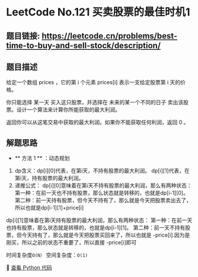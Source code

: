 # LeetCode No.121 买卖股票的最佳时机1

## 题目链接: https://leetcode.cn/problems/best-time-to-buy-and-sell-stock/description/

## 题目描述
给定一个数组 prices ，它的第 i 个元素 prices[i] 表示一支给定股票第 i 天的价格。

你只能选择 某一天 买入这只股票，并选择在 未来的某一个不同的日子 卖出该股票。设计一个算法来计算你所能获取的最大利润。

返回你可以从这笔交易中获取的最大利润。如果你不能获取任何利润，返回 0 。

## 解题思路
- ** 方法 1 ** ：动态规划
1. dp含义：dp[i][0]代表，在第i天，不持有股票的最大利润。
dp[i][1]代表，在第i天，持有股票的最大利润。
2. 递推公式：
dp[i][0]意味着在第i天不持有股票的最大利润，那么有两种状态：
第一种：在前一天也不持有股票，那么状态就是转移的，也就是dp[i-1][0]。
第二种：前一天持有股票，但今天不持有了，那么就是今天把股票卖出去了，所以也就是dp[i-1][1]+price[i]

dp[i][1]意味着在第i天持有股票的最大利润，那么有两种状态：
第一种：在前一天也持有股票，那么状态就是转移的，也就是dp[i-1][1]。
第二种：前一天不持有股票，但今天持有了，那么就是今天把股票买回来了，所以也就是 -price[i].因为是刚买，所以之前的状态不重要了，所以直接 -price[i]即可

时间复杂度`O(N）` 
空间复杂度：`O(1)`

📌 [查看 Python 代码](../solutions/python/No_121_买卖股票的最佳时机.py)
